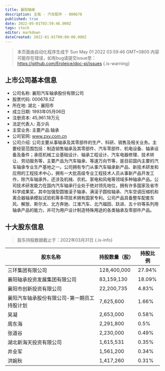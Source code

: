 ```yaml
---
title: 襄阳轴承
description: 主板 - 汽车配件 - 000678
published: true
date: 2022-05-01T03:59:46.000Z
tags: stock
editor: markdown
dateCreated: 2022-01-01T00:00:00.000Z
---
```


> 本页面由自动化程序生成于 Sun May 01 2022 03:59:46 GMT+0800
> 内容可能存在错误，如有bug请提交issue至：https://github.com/Eroleice/doc-pi/issues
{.is-warning}

## 上市公司基本信息
- 公司名称: 襄阳汽车轴承股份有限公司
- 股票代码: 000678.SZ
- 所在地: 湖北 - 襄阳市
- 成立日期: 1993年05月06日
- 注册资本: 45,961.18万元
- 法定代表人: 高少兵
- 主营业务: 主要产品:轴承
- 公司官网: www.zxy.com.cn
- 公司介绍: 公司主要从事轴承及其零部件的生产、科研、销售及相关业务。主要经营范围包括：制造销售轴承及其零部件、汽车零部件、机电设备、轴承设备及备件；承揽机械工业基础设计、轴承工程设计、汽车电器修理、技术转让、劳动服务等，主要产品为汽车轴承、等速万向节等，是目前国内主要的汽车轴承专业生产基地之一。公司拥有专门从事汽车轴承新产品、新技术研发和应用的工程技术中心，拥有一大批高级专业工程技术人员从事新产品开发工作，除汽车轴承外，还涉及机械、农机、家电和风电等领域多种轴承产品。公司技术研发能力在国内汽车轴承行业处于绝对领先地位，拥有许多国家及省市科学成果奖，其中加强型圆锥滚子轴承、满滚子圆柱轴承、汽车空调压缩机和离合器轴承模拟试验机等多项技术拥有国家专利。公司产品具备整车配套东风、解放、斯尔太、北方奔驰、江淮汽车、北汽福田、跃进、五十铃等系列用轴承产品的能力，并可为用户设计制造特殊用途的各类轴承及零部件产品。


## 十大股东信息
> 股东持股数据截止于：2022年03月31日
{.is-info}

| 股东名称 | 持股数量（股） | 持股比例 |
| --- | --- | --- |
| 三环集团有限公司 | 128,400,000 | 27.94% |
| 襄阳轴承投资发展集团有限公司 | 83,159,130 | 18.09% |
| 襄阳市创新投资有限公司 | 22,200,735 | 4.83% |
| 襄阳汽车轴承股份有限公司-第一期员工持股计划 | 7,625,600 | 1.66% |
| 吴凝 | 2,653,000 | 0.58% |
| 周东海 | 2,291,800 | 0.5% |
| 张道谷 | 2,230,000 | 0.49% |
| 湖北新海天投资有限公司 | 1,615,531 | 0.35% |
| 井全军 | 1,561,200 | 0.34% |
| 洪婉秋 | 1,417,260 | 0.31% |




